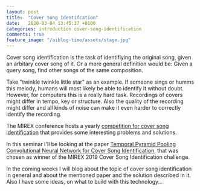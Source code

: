 ```yaml
---
layout: post
title:  "Cover Song Identifcation"
date:   2020-03-04 13:45:37 +0100
categories: introduction cover-song-identification
comments: true
feature_image: "/aiblog-timo/assets/stage.jpg"
---
```


Cover song identification is the task of identifiying the original song, given an arbitary cover song of it. Or a more general definition would be: Given a query song, find other songs of the same composition. 

Take "twinkle twinkle little star" as an example. If someone sings or humms this melody, humans will most likely be able to identify it without doubt. However, for computers this is a really hard task. Recordings of covers might differ in tempo, key or structure. Also the quality of the recording might differ and all kinds of noise can make it even harder to correctly identify the recording.

The MIREX conference hosts a yearly [competition for cover song identification](https://www.music-ir.org/mirex/wiki/2019:Audio_Cover_Song_Identification) that provides some interesting problems and solutions.

In this seminar I'll be looking at the paper [Temporal Pyramid Pooling Convolutional Neural Network for Cover Song Identification](https://www.ijcai.org/Proceedings/2019/0673.pdf), that was chosen as winner of the MIREX 2019 Cover Song Identification challenge.

In the coming weeks I will blog about the topic of cover song identification in general and about the mentioned paper and the solution described in it. Also I have some ideas, on what to build with this technology...
